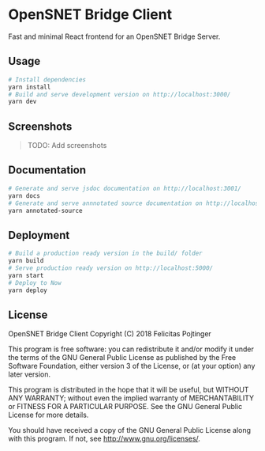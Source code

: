 # OpenSNET Bridge Client

Fast and minimal React frontend for an OpenSNET Bridge Server.

## Usage

```bash
# Install dependencies
yarn install
# Build and serve development version on http://localhost:3000/
yarn dev
```

## Screenshots

> TODO: Add screenshots

## Documentation

```bash
# Generate and serve jsdoc documentation on http://localhost:3001/
yarn docs
# Generate and serve annnotated source documentation on http://localhost:3002/
yarn annotated-source
```

## Deployment

```bash
# Build a production ready version in the build/ folder
yarn build
# Serve production ready version on http://localhost:5000/
yarn start
# Deploy to Now
yarn deploy
```

## License

OpenSNET Bridge Client Copyright (C) 2018 Felicitas Pojtinger

This program is free software: you can redistribute it and/or modify
it under the terms of the GNU General Public License as published by
the Free Software Foundation, either version 3 of the License, or
(at your option) any later version.

This program is distributed in the hope that it will be useful,
but WITHOUT ANY WARRANTY; without even the implied warranty of
MERCHANTABILITY or FITNESS FOR A PARTICULAR PURPOSE. See the
GNU General Public License for more details.

You should have received a copy of the GNU General Public License
along with this program. If not, see <http://www.gnu.org/licenses/>.
